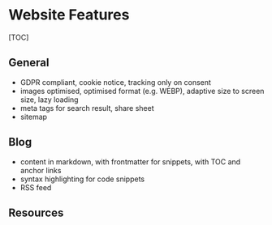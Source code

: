 # Website Features

[TOC]



## General

- GDPR compliant, cookie notice, tracking only on consent
- images optimised, optimised format (e.g. WEBP), adaptive size to screen size, lazy loading
- meta tags for search result, share sheet
- sitemap



## Blog

- content in markdown, with frontmatter for snippets, with TOC and anchor links
- syntax highlighting for code snippets
- RSS feed



## Resources